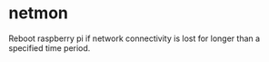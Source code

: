 # netmon
Reboot raspberry pi if network connectivity is lost for longer than a specified time period.
